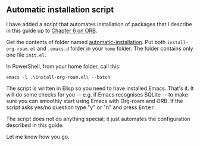 
## Automatic installation script

I have added a script that automates installation of packages that I describe in this guide up to [Chapter 6 on ORB](./60.Org-ref_ORB.md).

Get the contents of folder named [automatic-installation](https://github.com/nobiot/Zero-to-Emacs-and-Org-roam/tree/master/automatic-installation). Put both `install-org-roam.el` and `.emacs.d` folder in your `home` folder. The folder contains only one file `init.el`.

In PowerShell, from your home folder, call this:
    
```emacs-lisp
emacs -l .\install-org-roam.el\ --batch
```

The script is written in Elisp so you need to have installed Emacs. That's it. It will do some checks for you -- e.g. if Emacs recognises SQLite -- to make sure you can smoothly start using Emacs with Org-roam and ORB. If the script asks yes/no question type "y" or "n" and press <kbd>Enter</kbd>.

The script does not do anything special; it just automates the configuration described in this guide. 

Let me know how you go. 
